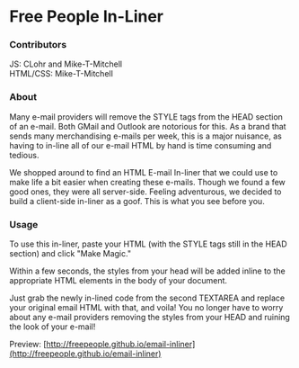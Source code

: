 # Free People In-Liner
### Contributors
JS: CLohr and Mike-T-Mitchell  
HTML/CSS: Mike-T-Mitchell 


           
### About
Many e-mail providers will remove the STYLE tags from the HEAD section of an e-mail. Both GMail and Outlook are notorious for this. As a brand that sends many merchandising e-mails per week, this is a major nuisance, as having to in-line all of our e-mail HTML by hand is time consuming and tedious.

We shopped around to find an HTML E-mail In-liner that we could use to make life a bit easier when creating these e-mails. Though we found a few good ones, they were all server-side. Feeling adventurous, we decided to build a client-side in-liner as a goof. This is what you see before you.

### Usage
To use this in-liner, paste your HTML (with the STYLE tags still in the HEAD section) and click "Make Magic." 

Within a few seconds, the styles from your head will be added inline to the appropriate HTML elements in the body of your document. 

Just grab the newly in-lined code from the second TEXTAREA and replace your original email HTML with that, and voila! You no longer have to worry about any e-mail providers removing the styles from your HEAD and ruining the look of your e-mail!

Preview: [http://freepeople.github.io/email-inliner](http://freepeople.github.io/email-inliner)
